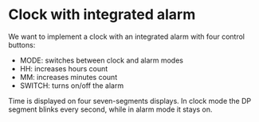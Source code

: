 # Clock with integrated alarm
We want to implement a clock with an integrated alarm with four control buttons:
- MODE: switches between clock and alarm modes
- HH: increases hours count
- MM: increases minutes count
- SWITCH: turns on/off the alarm

Time is displayed on four seven-segments displays. In clock mode the DP segment blinks every second, while in alarm mode it stays on.


